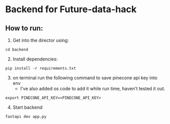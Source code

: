 # Backend for Future-data-hack

## How to run:
1. Get into the director using:
```
cd backend
```
2. Install dependencies:
```
pip install -r requirements.txt
```
3. on terminal run the following command to save pinecone api key into env
    - I've also added os code to add it while run time, haven't tested it out.
```
export PINECONE_API_KEY=<PINECONE_API_KEY>
```
4. Start backend
```
fastapi dev app.py
```